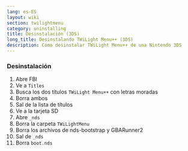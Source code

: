 ```yaml
---
lang: es-ES
layout: wiki
section: twilightmenu
category: uninstalling
title: Desinstalación (3DS)
long_title: Desinstalando TWiLight Menu++ (3DS)
description: Cómo desinstalar TWiLight Menu++ de una Nintendo 3DS
---
```


### Desinstalación
1. Abre FBI
1. Ve a `Titles`
1. Busca los dos títulos `TWiLight Menu++` con letras moradas
1. Borra ambos
1. Sal de la lista de títulos
1. Ve a la tarjeta SD
1. Abre `_nds`
1. Borra la carpeta `TWiLightMenu`
1. Borra los archivos de nds-bootstrap y GBARunner2
1. Sal de `_nds`
1. Borra `boot.nds`
